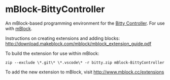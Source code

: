 # mBlock-BittyController

An mBlock-based programming environment for the [Bitty Controller](http://www.bittysoftware.com). For use with [mBlock](http://www.mblock.cc).

Instructions on creating extensions and adding blocks: http://download.makeblock.com/mblock/mblock_extension_guide.pdf

To build the extension for use within mBlock:

    zip --exclude \*.git\* \*.vscode\* -r bitty.zip mBlock-BittyController

To add the new extension to mBlock, visit http://www.mblock.cc/extensions
